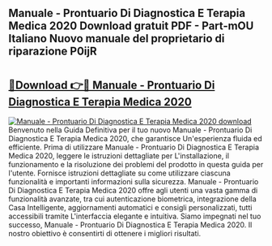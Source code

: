 ## Manuale - Prontuario Di Diagnostica E Terapia Medica 2020 Download gratuit PDF - Part-mOU Italiano Nuovo manuale del proprietario di riparazione P0ijR

# <h2><a href="http://dfafl5.blite.top/?on=Manuale+-+Prontuario+Di+Diagnostica+E+Terapia+Medica+2020">🔗Download 👉🔴 Manuale - Prontuario Di Diagnostica E Terapia Medica 2020</a></h2>

[![Manuale - Prontuario Di Diagnostica E Terapia Medica 2020 download](https://i.imgur.com/lujVjoI.png)](http://dfafl5.blite.top/?on=Manuale+-+Prontuario+Di+Diagnostica+E+Terapia+Medica+2020)
Benvenuto nella Guida Definitiva per il tuo nuovo Manuale - Prontuario Di Diagnostica E Terapia Medica 2020, che garantisce Un'esperienza fluida ed efficiente. Prima di utilizzare Manuale - Prontuario Di Diagnostica E Terapia Medica 2020, leggere le istruzioni dettagliate per L'installazione, il funzionamento e la risoluzione dei problemi del prodotto in questa guida per l'utente. Fornisce istruzioni dettagliate su come utilizzare ciascuna funzionalità e importanti informazioni sulla sicurezza. Manuale - Prontuario Di Diagnostica E Terapia Medica 2020 offre agli utenti una vasta gamma di funzionalità avanzate, tra cui autenticazione biometrica, integrazione della Casa Intelligente, aggiornamenti automatici e consigli personalizzati, tutti accessibili tramite L'interfaccia elegante e intuitiva. Siamo impegnati nel tuo successo, Manuale - Prontuario Di Diagnostica E Terapia Medica 2020. Il nostro obiettivo è consentirti di ottenere i migliori risultati.
